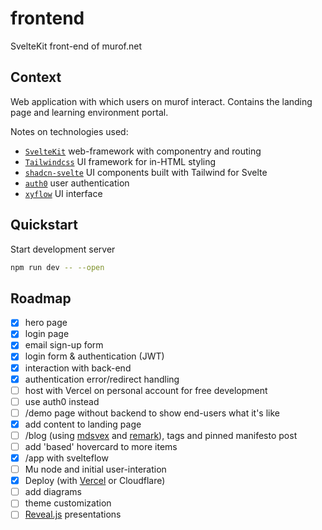 # frontend
SvelteKit front-end of murof.net

## Context

Web application with which users on murof interact. Contains the landing page and learning environment portal.

Notes on technologies used:
- [`SvelteKit`](https://kit.svelte.dev/) web-framework with componentry and routing
- [`Tailwindcss`](https://tailwindcss.com/) UI framework for in-HTML styling
- [`shadcn-svelte`](https://www.shadcn-svelte.com/) UI components built with Tailwind for Svelte
- [`auth0`](https://auth0.com/) user authentication
- [`xyflow`](https://www.xyflow.com/) UI interface

## Quickstart

Start development server

```bash
npm run dev -- --open
```

## Roadmap
- [x] hero page
- [x] login page
- [x] email sign-up form
- [x] login form & authentication (JWT)
- [x] interaction with back-end
- [x] authentication error/redirect handling
- [ ] host with Vercel on personal account for free development
- [ ] use auth0 instead
- [ ] /demo page without backend to show end-users what it's like
- [x] add content to landing page
- [ ] /blog (using [mdsvex](https://mdsvex.pngwn.io/) and [remark](https://github.com/remarkjs/remark-math/tree/main)), tags and pinned manifesto post
- [ ] add 'based' hovercard to more items
- [x] /app with svelteflow
- [ ] Mu node and initial user-interation
- [x] Deploy (with [Vercel](https://vercel.com/docs/frameworks/sveltekit) or Cloudflare)
- [ ] add diagrams
- [ ] theme customization
- [ ] [Reveal.js](https://github.com/hakimel/reveal.js) presentations
